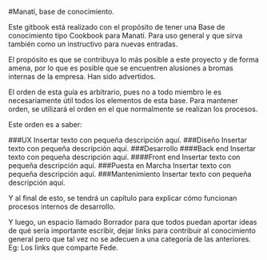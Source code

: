 #Manatí, base de conocimiento.

Este gitbook está realizado con el propósito de tener una Base de conocimiento tipo Cookbook para Manatí. Para uso general y que sirva también como un instructivo para nuevas entradas.

El propósito es que se contribuya lo más posible a este proyecto y de forma amena, por lo que es posible que se encuentren alusiones a bromas internas de la empresa. Han sido advertidos.

El orden de esta guía es arbitrario, pues no a todo miembro le es necesariamente útil todos los elementos de esta base. Para mantener orden, se utilizará el orden en el que normalmente se realizan los procesos.

Este orden es a saber:

###UX
Insertar texto con pequeña descripción aquí.
###Diseño
Insertar texto con pequeña descripción aquí.
###Desarrollo
####Back end
Insertar texto con pequeña descripción aquí.
####Front end
Insertar texto con pequeña descripción aquí.
###Puesta en Marcha
Insertar texto con pequeña descripción aquí.
###Mantenimiento
Insertar texto con pequeña descripción aquí.

Y al final de esto, se tendrá un capítulo para explicar cómo funcionan procesos internos de desarrollo. 

Y luego, un espacio llamado Borrador para que todos puedan aportar ideas de qué sería importante escribir, dejar links para contribuir al conocimiento general pero que tal vez no se adecuen a una categoría de las anteriores. Eg: Los links que comparte Fede.









































































































































































































































































































































































































































































































































































































































































































































































































